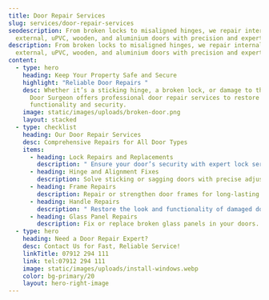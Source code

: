 ```yaml
---
title: Door Repair Services
slug: services/door-repair-services
seodescription: From broken locks to misaligned hinges, we repair internal,
  external, uPVC, wooden, and aluminium doors with precision and expertise.
description: From broken locks to misaligned hinges, we repair internal,
  external, uPVC, wooden, and aluminium doors with precision and expertise.
content:
  - type: hero
    heading: Keep Your Property Safe and Secure
    highlight: "Reliable Door Repairs "
    desc: Whether it’s a sticking hinge, a broken lock, or damage to the frame, The
      Door Surgeon offers professional door repair services to restore
      functionality and security.
    image: static/images/uploads/broken-door.png
    layout: stacked
  - type: checklist
    heading: Our Door Repair Services
    desc: Comprehensive Repairs for All Door Types
    items:
      - heading: Lock Repairs and Replacements
        description: " Ensure your door’s security with expert lock services."
      - heading: Hinge and Alignment Fixes
        description: Solve sticking or sagging doors with precise adjustments.
      - heading: Frame Repairs
        description: Repair or strengthen door frames for long-lasting results.
      - heading: Handle Repairs
        description: " Restore the look and functionality of damaged door handles."
      - heading: Glass Panel Repairs
        description: Fix or replace broken glass panels in your doors.
  - type: hero
    heading: Need a Door Repair Expert?
    desc: Contact Us for Fast, Reliable Service!
    linkTitle: 07912 294 111
    link: tel:07912 294 111
    image: static/images/uploads/install-windows.webp
    color: bg-primary/20
    layout: hero-right-image
---
```

